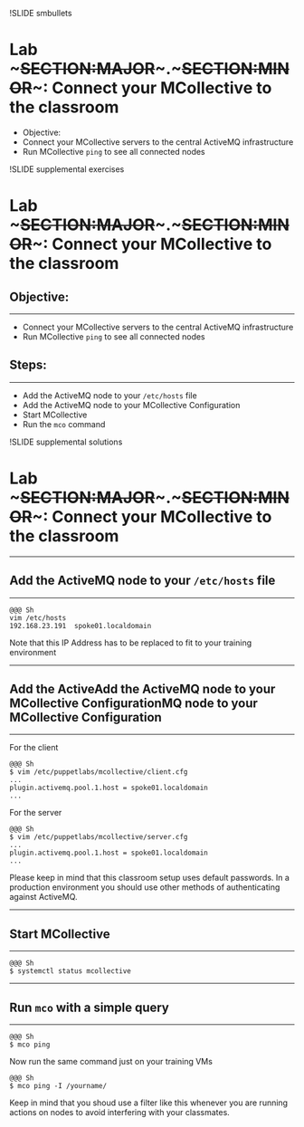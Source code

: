 !SLIDE smbullets
# Lab ~~~SECTION:MAJOR~~~.~~~SECTION:MINOR~~~: Connect your MCollective to the classroom

* Objective:
 * Connect your MCollective servers to the central ActiveMQ infrastructure
 * Run MCollective `ping` to see all connected nodes


!SLIDE supplemental exercises
# Lab ~~~SECTION:MAJOR~~~.~~~SECTION:MINOR~~~: Connect your MCollective to the classroom

## Objective:

****

* Connect your MCollective servers to the central ActiveMQ infrastructure
* Run MCollective `ping` to see all connected nodes

## Steps:

****

* Add the ActiveMQ node to your `/etc/hosts` file
* Add the ActiveMQ node to your MCollective Configuration
* Start MCollective
* Run the `mco` command


!SLIDE supplemental solutions
# Lab ~~~SECTION:MAJOR~~~.~~~SECTION:MINOR~~~: Connect your MCollective to the classroom

****

## Add the ActiveMQ node to your `/etc/hosts` file

****

    @@@ Sh
    vim /etc/hosts
    192.168.23.191  spoke01.localdomain
    
Note that this IP Address has to be replaced to fit to your training environment

****

## Add the ActiveAdd the ActiveMQ node to your MCollective ConfigurationMQ node to your MCollective Configuration

****

For the client

    @@@ Sh
    $ vim /etc/puppetlabs/mcollective/client.cfg
    ...
    plugin.activemq.pool.1.host = spoke01.localdomain
    ...
    
For the server 

    @@@ Sh
    $ vim /etc/puppetlabs/mcollective/server.cfg
    ...
    plugin.activemq.pool.1.host = spoke01.localdomain
    ...
    
Please keep in mind that this classroom setup uses default passwords. In a production environment you should use other methods of authenticating against ActiveMQ.

****

## Start MCollective

****

    @@@ Sh
    $ systemctl status mcollective
    
****

## Run `mco` with a simple query

****

    @@@ Sh
    $ mco ping
    
Now run the same command just on your training VMs

    @@@ Sh
    $ mco ping -I /yourname/
    
Keep in mind that you shoud use a filter like this whenever you are running actions on nodes to avoid interfering with your classmates.
